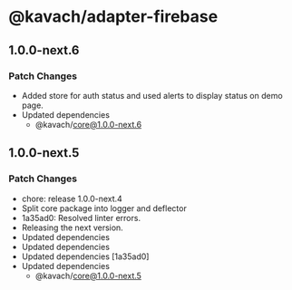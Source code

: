 # @kavach/adapter-firebase

## 1.0.0-next.6

### Patch Changes

- Added store for auth status and used alerts to display status on demo page.
- Updated dependencies
  - @kavach/core@1.0.0-next.6

## 1.0.0-next.5

### Patch Changes

- chore: release 1.0.0-next.4
- Split core package into logger and deflector
- 1a35ad0: Resolved linter errors.
- Releasing the next version.
- Updated dependencies
- Updated dependencies
- Updated dependencies [1a35ad0]
- Updated dependencies
  - @kavach/core@1.0.0-next.5
